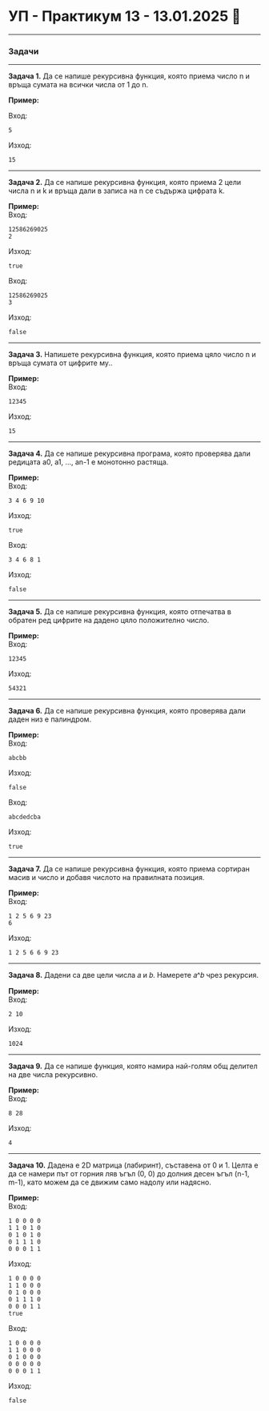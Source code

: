 
# УП - Практикум 13 - 13.01.2025 🏁

---

### Задачи

---

**Задача 1.**  Да се напише рекурсивна функция, която приема число n и връща сумата на всички числа от 1 до n.

**Пример:**  

Вход:
```
5
```
Изход:
```
15
```

---

**Задача 2.** Да се напише рекурсивна функция, която приема 2 цели числа n и k и връща дали в записа на n се съдържа цифрата k.

**Пример:**  
Вход:
```
12586269025
2
```
Изход:
```
true
```

Вход:
```
12586269025
3
```
Изход:
```
false
```
---

**Задача 3.**  Напишете рекурсивна функция, която приема цяло число n и връща сумата от цифрите му..

**Пример:**  
Вход:
```
12345
```
Изход:
```
15
```

---

**Задача 4.**  Да се напише рекурсивна програма, която проверява дали редицата а0, а1, …, аn-1 е монотонно растяща.

**Пример:**  
Вход:
```
3 4 6 9 10
```
Изход:
```
true
```

Вход:
```
3 4 6 8 1
```
Изход:
```
false
```

---

**Задача 5.**  Да се напише рекурсивна функция, която отпечатва в обратен ред цифрите на дадено цяло положително число.

**Пример:**  
Вход:
```
12345
```
Изход:
```
54321
```

---

**Задача 6.**  Да се напише рекурсивна функция, която проверява дали даден низ е палиндром.

**Пример:**  
Вход:
```
abcbb
```
Изход:
```
false
```
Вход:
```
abcdedcba
```
Изход:
```
true
```

---

**Задача 7.**  Да се напише рекурсивна функция, която приема сортиран масив и число и добавя числото на правилната позиция.

**Пример:**  
Вход:
```
1 2 5 6 9 23
6
```
Изход:
```
1 2 5 6 6 9 23
```
---

**Задача 8.**  Дадени са две цели числа 𝑎 и 𝑏.
Намерете 𝑎^𝑏 чрез рекурсия.

**Пример:**  
Вход:
```
2 10
```
Изход:
```
1024
```
---

**Задача 9.**  Да се напише функция, която намира най-голям общ делител на две числа рекурсивно.

**Пример:**  
Вход:
```
8 28
```
Изход:
```
4
```

---
**Задача 10.** Дадена е 2D матрица (лабиринт), съставена от 0 и 1. Целта е да се намери път от горния ляв ъгъл (0, 0) до долния десен ъгъл (n-1, m-1), като можем да се движим само надолу или надясно.

**Пример:**  
Вход:
```
1 0 0 0 0
1 1 0 1 0
0 1 0 1 0
0 1 1 1 0
0 0 0 1 1
```
Изход:
```
1 0 0 0 0
1 1 0 0 0
0 1 0 0 0
0 1 1 1 0
0 0 0 1 1
true
```

Вход:
```
1 0 0 0 0
1 1 0 0 0
0 1 0 0 0
0 0 0 0 0
0 0 0 1 1
```
Изход:
```
false
```